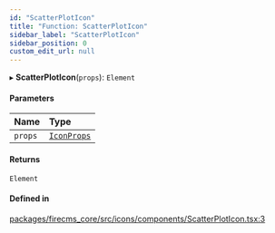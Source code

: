 ```yaml
---
id: "ScatterPlotIcon"
title: "Function: ScatterPlotIcon"
sidebar_label: "ScatterPlotIcon"
sidebar_position: 0
custom_edit_url: null
---
```


▸ **ScatterPlotIcon**(`props`): `Element`

#### Parameters

| Name | Type |
| :------ | :------ |
| `props` | [`IconProps`](../types/IconProps.md) |

#### Returns

`Element`

#### Defined in

[packages/firecms_core/src/icons/components/ScatterPlotIcon.tsx:3](https://github.com/FireCMSco/firecms/blob/d45f3739/packages/firecms_core/src/icons/components/ScatterPlotIcon.tsx#L3)
